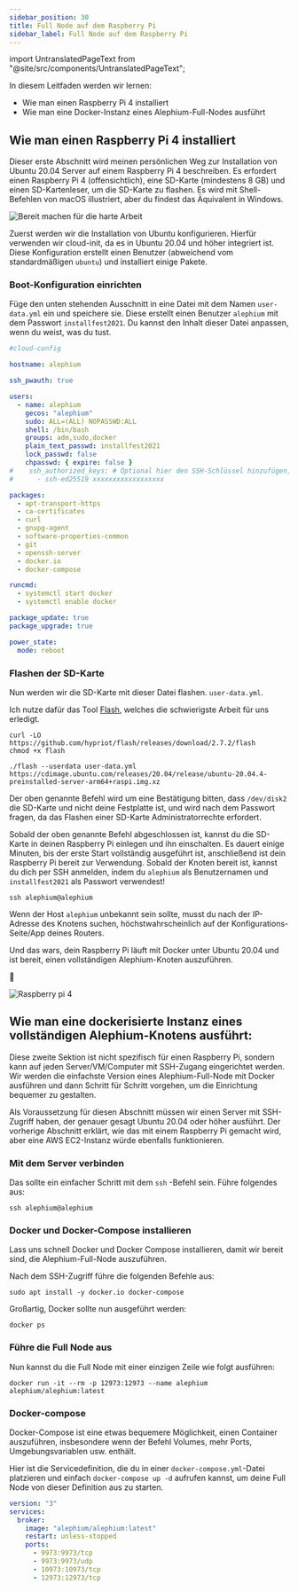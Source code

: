 ```yaml
---
sidebar_position: 30
title: Full Node auf dem Raspberry Pi
sidebar_label: Full Node auf dem Raspberry Pi
---
```


import UntranslatedPageText from "@site/src/components/UntranslatedPageText";

<UntranslatedPageText />


In diesem Leitfaden werden wir lernen:

- Wie man einen Raspberry Pi 4 installiert
- Wie man eine Docker-Instanz eines Alephium-Full-Nodes ausführt

## Wie man einen Raspberry Pi 4 installiert

Dieser erste Abschnitt wird meinen persönlichen Weg zur Installation von Ubuntu 20.04 Server auf einem Raspberry Pi 4 beschreiben.
Es erfordert einen Raspberry Pi 4 (offensichtlich), eine SD-Karte (mindestens 8 GB) und einen SD-Kartenleser, um die SD-Karte zu flashen.
Es wird mit Shell-Befehlen von macOS illustriert, aber du findest das Äquivalent in Windows.

![Bereit machen für die harte Arbeit](media/flashing.jpeg)

Zuerst werden wir die Installation von Ubuntu konfigurieren. Hierfür verwenden wir cloud-init, da es in Ubuntu 20.04 und höher integriert ist. Diese Konfiguration erstellt einen Benutzer (abweichend vom standardmäßigen  `ubuntu`) und installiert einige Pakete.

### Boot-Konfiguration einrichten

Füge den unten stehenden Ausschnitt in eine Datei mit dem Namen `user-data.yml` ein und speichere sie. Diese erstellt einen Benutzer `alephium` mit dem Passwort `installfest2021`.
Du kannst den Inhalt dieser Datei anpassen, wenn du weist, was du tust.

```yaml
#cloud-config

hostname: alephium

ssh_pwauth: true

users:
  - name: alephium
    gecos: "alephium"
    sudo: ALL=(ALL) NOPASSWD:ALL
    shell: /bin/bash
    groups: adm,sudo,docker
    plain_text_passwd: installfest2021
    lock_passwd: false
    chpasswd: { expire: false }
#    ssh_authorized_keys: # Optional hier den SSH-Schlüssel hinzufügen, wenn Sie das Passwort nicht verwenden möchten.
#      - ssh-ed25519 xxxxxxxxxxxxxxxxxx

packages:
  - apt-transport-https
  - ca-certificates
  - curl
  - gnupg-agent
  - software-properties-common
  - git
  - openssh-server
  - docker.io
  - docker-compose

runcmd:
  - systemctl start docker
  - systemctl enable docker

package_update: true
package_upgrade: true

power_state:
  mode: reboot
```

### Flashen der SD-Karte

Nun werden wir die SD-Karte mit dieser Datei flashen. `user-data.yml`.

Ich nutze dafür das Tool [Flash](https://github.com/hypriot/flash/), welches die schwierigste Arbeit für uns erledigt.

```shell
curl -LO https://github.com/hypriot/flash/releases/download/2.7.2/flash
chmod +x flash

./flash --userdata user-data.yml https://cdimage.ubuntu.com/releases/20.04/release/ubuntu-20.04.4-preinstalled-server-arm64+raspi.img.xz
```

Der oben genannte Befehl wird um eine Bestätigung bitten, dass `/dev/disk2` die SD-Karte und nicht deine Festplatte ist, und wird nach dem Passwort fragen, da das Flashen einer SD-Karte Administratorrechte erfordert.

Sobald der oben genannte Befehl abgeschlossen ist, kannst du die SD-Karte in deinen Raspberry Pi einlegen und ihn einschalten. Es dauert einige Minuten, bis der erste Start vollständig ausgeführt ist, anschließend ist dein Raspberry Pi bereit zur Verwendung. Sobald der Knoten bereit ist, kannst du dich per SSH anmelden, indem du `alephium` als Benutzernamen und `installfest2021` als Passwort verwendest!

```shell
ssh alephium@alephium
```

Wenn der Host `alephium` unbekannt sein sollte, musst du nach der IP-Adresse des Knotens suchen, höchstwahrscheinlich auf der Konfigurations-Seite/App deines Routers.

Und das wars, dein Raspberry Pi läuft mit Docker unter Ubuntu 20.04 und ist bereit, einen vollständigen Alephium-Knoten auszuführen.

🚀

![Raspberry pi 4](media/pies.jpeg)

## Wie man eine dockerisierte Instanz eines vollständigen Alephium-Knotens ausführt:

Diese zweite Sektion ist nicht spezifisch für einen Raspberry Pi, sondern kann auf jeden Server/VM/Computer mit SSH-Zugang eingerichtet werden. Wir werden die einfachste Version eines Alephium-Full-Node mit Docker ausführen und dann Schritt für Schritt vorgehen, um die Einrichtung bequemer zu gestalten.

Als Voraussetzung für diesen Abschnitt müssen wir einen Server mit SSH-Zugriff haben, der genauer gesagt Ubuntu 20.04 oder höher ausführt. Der vorherige Abschnitt erklärt, wie das mit einem Raspberry Pi gemacht wird, aber eine AWS EC2-Instanz würde ebenfalls funktionieren.

### Mit dem Server verbinden

Das sollte ein einfacher Schritt mit dem `ssh` -Befehl sein. Führe folgendes aus:

```shell
ssh alephium@alephium
```

### Docker und Docker-Compose installieren

Lass uns schnell Docker und Docker Compose installieren, damit wir bereit sind, die Alephium-Full-Node auszuführen.

Nach dem SSH-Zugriff führe die folgenden Befehle aus:

```shell
sudo apt install -y docker.io docker-compose
```

Großartig, Docker sollte nun ausgeführt werden:

```shell
docker ps
```

### Führe die Full Node aus

Nun kannst du die Full Node mit einer einzigen Zeile wie folgt ausführen:

```shell
docker run -it --rm -p 12973:12973 --name alephium alephium/alephium:latest
```

### Docker-compose

Docker-Compose ist eine etwas bequemere Möglichkeit, einen Container auszuführen, insbesondere wenn der Befehl Volumes, mehr Ports, Umgebungsvariablen usw. enthält.


Hier ist die Servicedefinition, die du in einer `docker-compose.yml`-Datei platzieren und einfach `docker-compose up -d`  aufrufen kannst, um deine Full Node von dieser Definition aus zu starten.

```yaml
version: "3"
services:
  broker:
    image: "alephium/alephium:latest"
    restart: unless-stopped
    ports:
      - 9973:9973/tcp
      - 9973:9973/udp
      - 10973:10973/tcp
      - 12973:12973/tcp
```
